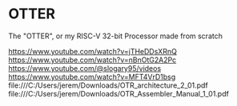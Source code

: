 # OTTER
The "OTTER", or my RISC-V 32-bit Processor made from scratch

https://www.youtube.com/watch?v=jTHeDDsXRnQ 
https://www.youtube.com/watch?v=nBnOtG2A2Pc
https://www.youtube.com/@slogary95/videos
https://www.youtube.com/watch?v=MFT4VrD1bsg
file:///C:/Users/jerem/Downloads/OTR_architecture_2_01.pdf
file:///C:/Users/jerem/Downloads/OTR_Assembler_Manual_1_01.pdf
